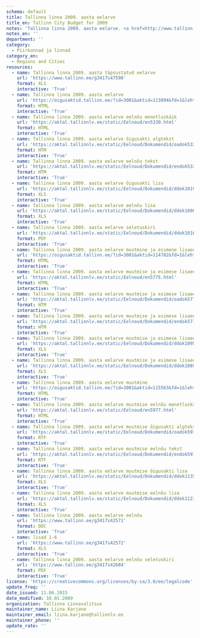 ```yaml
---
schema: default
title: Tallinna linna 2009. aasta eelarve
title_en: Tallinn City Budget for 2009
notes: 'Tallinna linna 2009. aasta eelarve. <a href=http://www.tallinn.ee/eelarve>Tallinna eelarved</a>.'
notes_en: ''
department: ''
category:
  - Piirkonnad ja linnad
category_en:
  - Regions and Cities
resources:
  - name: Tallinna linna 2009. aasta täpsustatud eelarve
    url: 'https://www.tallinn.ee/g3417s47598'
    format: XLS
    interactive: 'True'
  - name: Tallinna linna 2009. aasta eelarve
    url: 'https://oigusaktid.tallinn.ee/?id=3001&aktid=113094&fd=1&leht=1&q_sort=elex_akt.akt_vkp'
    format: HTML
    interactive: 'True'
  - name: Tallinna linna 2009. aasta eelarve eelnõu menetluskäik
    url: 'https://aktal.tallinnlv.ee/static/Eelnoud/en5330.html'
    format: HTML
    interactive: 'True'
  - name: Tallinna linna 2009. aasta eelarve õigusakti algtekst
    url: 'https://aktal.tallinnlv.ee/static/Eelnoud/Dokumendid/oadok5330.htm'
    format: HTM
    interactive: 'True'
  - name: Tallinna linna 2009. aasta eelarve eelnõu tekst
    url: 'https://aktal.tallinnlv.ee/static/Eelnoud/Dokumendid/endok5330.htm'
    format: HTM
    interactive: 'True'
  - name: Tallinna linna 2009. aasta eelarve õigusakti lisa
    url: 'https://aktal.tallinnlv.ee/static/Eelnoud/Dokumendid/ddok10194.xls'
    format: XLS
    interactive: 'True'
  - name: Tallinna linna 2009. aasta eelarve eelnõu lisa
    url: 'https://aktal.tallinnlv.ee/static/Eelnoud/Dokumendid/ddok10088.xls'
    format: XLS
    interactive: 'True'
  - name: Tallinna linna 2009. aasta eelarve seletuskiri
    url: 'https://aktal.tallinnlv.ee/static/Eelnoud/Dokumendid/ddok10162.pdf'
    format: PDF
    interactive: 'True'
  - name: Tallinna linna 2009. aasta eelarve muutmine ja esimene lisaeelarve
    url: 'https://oigusaktid.tallinn.ee/?id=3001&aktid=114782&fd=1&leht=1&q_sort=elex_akt.akt_vkp'
    format: HTML
    interactive: 'True'
  - name: Tallinna linna 2009. aasta eelarve muutmise ja esimese lisaeelarve eelnõu menetluskäik
    url: 'https://aktal.tallinnlv.ee/static/Eelnoud/en5775.html'
    format: HTML
    interactive: 'True'
  - name: Tallinna linna 2009. aasta eelarve muutmise ja esimese lisaeelarve õigusakti algtekst
    url: 'https://aktal.tallinnlv.ee/static/Eelnoud/Dokumendid/oadok5775.htm'
    format: HTM
    interactive: 'True'
  - name: Tallinna linna 2009. aasta eelarve muutmise ja esimese lisaeelarve eelnõu tekst
    url: 'https://aktal.tallinnlv.ee/static/Eelnoud/Dokumendid/endok5775.htm'
    format: HTM
    interactive: 'True'
  - name: Tallinna linna 2009. aasta eelarve muutmise ja esimese lisaeelarve õigusakti lisa
    url: 'https://aktal.tallinnlv.ee/static/Eelnoud/Dokumendid/ddok10955.xls'
    format: XLS
    interactive: 'True'
  - name: Tallinna linna 2009. aasta eelarve muutmise ja esimese lisaeelarve eelnõu lisa
    url: 'https://aktal.tallinnlv.ee/static/Eelnoud/Dokumendid/ddok10896.xls'
    format: XLS
    interactive: 'True'
  - name: Tallinna linna 2009. aasta eelarve muutmine
    url: 'https://oigusaktid.tallinn.ee/?id=3001&aktid=115563&fd=1&leht=1&q_sort=elex_akt.akt_vkp'
    format: HTML
    interactive: 'True'
  - name: Tallinna linna 2009. aasta eelarve muutmise eelnõu menetluskäik
    url: 'https://aktal.tallinnlv.ee/static/Eelnoud/en5977.html'
    format: HTML
    interactive: 'True'
  - name: Tallinna linna 2009. aasta eelarve muutmise õigusakti algtekst
    url: 'https://aktal.tallinnlv.ee/static/Eelnoud/Dokumendid/oadok5977.htm'
    format: RTF
    interactive: 'True'
  - name: Tallinna linna 2009. aasta eelarve muutmise eelnõu tekst
    url: 'https://aktal.tallinnlv.ee/static/Eelnoud/Dokumendid/endok5977.htm'
    format: RTF
    interactive: 'True'
  - name: Tallinna linna 2009. aasta eelarve muutmise õigusakti lisa
    url: 'https://aktal.tallinnlv.ee/static/Eelnoud/Dokumendid/ddok11352.xls'
    format: XLS
    interactive: 'True'
  - name: Tallinna linna 2009. aasta eelarve muutmise eelnõu lisa
    url: 'https://aktal.tallinnlv.ee/static/Eelnoud/Dokumendid/ddok11238.xls'
    format: XLS
    interactive: 'True'
  - name: Tallinna linna 2009. aasta eelarve eelnõu
    url: 'https://www.tallinn.ee/g3417s42571'
    format: DOC
    interactive: 'True'
  - name: lisad 1-6
    url: 'https://www.tallinn.ee/g3417s42572'
    format: XLS
    interactive: 'True'
  - name: Tallinna linna 2009. aasta eelarve eelnõu seletuskiri
    url: 'https://www.tallinn.ee/g3417s42684'
    format: PDF
    interactive: 'True'
license: 'https://creativecommons.org/licenses/by-sa/3.0/ee/legalcode'
update_freq: ''
date_issued: 11.06.2015
date_modified: 10.01.2009
organization: Tallinna Linnavalitsus
maintainer_name: Liina Karjane
maintainer_email: liina.karjane@tallinnlv.ee
maintainer_phone: ''
update_rate: ''
---
```

